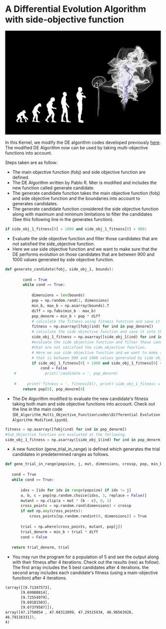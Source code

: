 # A Differential Evolution Algorithm with side-objective function

<p align="center">
  <img width="700" src="assets/download.jpg" >
</p>

In this Kernel, we modify the DE algorithm codes developed previously [here](https://pablormier.github.io/2017/09/05/a-tutorial-on-differential-evolution-with-python/#). 
The modified DE Algorithm now can be used by taking multi-objective functions into account.

Steps taken are as follow:

* The main objective function (fobj) and side objective function are defined.
* The DE Algorithm written by Pablo R. Mier is modified and includes the new function called generate candidate.
* The generate candidate function takes the main objective function (fobj) and side objective function and the boundaries into account to generates candidates.
* The generate candidate function considered the side objective function along with maximum and minimum limitations to filter the candidates 
(See this following line in the generates function).
```python 
if side_obj_1_fitness[0] < 1000 and side_obj_1_fitness[0] > 900: 
```  

* Evaluate the side objective function and filter those candidates that are not satisfied the side_objective function. 
* Here we use side objective function and we want to make sure that the DE performs evolution on those candidates that are between 900 and 1000 values generated by side objective function.

```python
def generate_candidate(fobj, side_obj_1, bounds):
    
        cond = True
        while cond == True:

            dimensions = len(bounds)
            pop = np.random.rand(1, dimensions)
            min_b, max_b = np.asarray(bounds).T
            diff = np.fabs(min_b - max_b)
            pop_denorm = min_b + pop * diff
            # calculate the fitness using fitness function and save it into the fitness parameter
            fitness = np.asarray([fobj(ind) for ind in pop_denorm])
            # calculate the side objective function and save it into the side object_1 parameter
            side_obj_1_fitness = np.asarray([side_obj_1(ind) for ind in pop_denorm])
            #evaluate the side objective function and filter those candidates
            #that are not satisfied the side_objective function.
            # Here we use side objective function and we want to make sure that the DE performs evolution on those candidates 
            # that is between 900 and 1000 values generated by side objective function.
            if side_obj_1_fitness[0] < 1000 and side_obj_1_fitness[0] > 900:
                cond = False
    #             print('candidate = ', pop_denorm)

    #     print('fitness = ', fitness[0]), print('side_obj_1_fitness = ', side_obj_1_fitness[0])
        return pop[0], pop_denorm[0] 
  ```
  
  * The De Algorithm modified to evaluate the new candidate's fitness taking both main and side objective functions into account. 
  Check out the line in the main code (```DE_Algorithm_Multi_Objective_Function\codes\Differential Evolution Algorithm Modified.ipynb```).
  ```python 
  fitness = np.asarray([fobj(ind) for ind in pop_denorm])
  #Sub_Objective function are evaluated at the following.
  side_obj_1_fitness = np.asarray([side_obj_1(ind) for ind in pop_denorm])
  ```
 * A new function (gene_trial_in_range) is defined which generates the trial candidates in predetermined ranges as follows.
 ```python
 def gene_trial_in_range(popsize, j, mut, dimensions, crossp, pop, min_b, diff):
    
    cond = True
    while cond == True:
        
        idxs = [idx for idx in range(popsize) if idx != j]
        a, b, c = pop[np.random.choice(idxs, 3, replace = False)]
        mutant = np.clip(a + mut * (b - c), 0, 1)
        cross_points = np.random.rand(dimensions) < crossp
        if not np.any(cross_points):
            cross_points[np.random.randint(0, dimensions)] = True

        trial = np.where(cross_points, mutant, pop[j])
        trial_denorm = min_b + trial * diff
        cond = False

    return trial_denorm, trial
  ```
 
 * You may run the program for a population of 5 and see the output along with their fitness after 4 iterations.
 Check out the results (res) as follow). The first array includes the 5 best candidates after 4 iterations. the second array includes each candidate's fitness (using a main-objective function) after 4 iterations.
 
 ```
 (array([[9.71347573],
        [9.69980814],
        [9.72554979],
        [9.69181503],
        [9.67379587]]),
 array([47.1758054 , 47.04313899, 47.29315934, 46.96563926, 46.79116331]),
 4)
 ```
 
  
  




